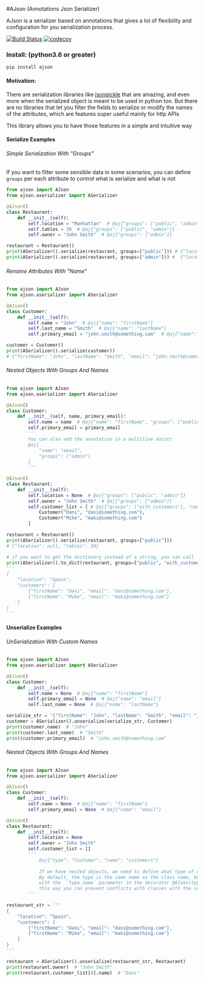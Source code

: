 #AJson (Annotations Json Serializer)

AJson is a serializer based on annotations that gives a lot of flexibility and configuration for you serialization process.

[![Build Status](https://travis-ci.org/JorgeGarciaIrazabal/ajson.svg?branch=master)](https://travis-ci.org/JorgeGarciaIrazabal/ajson)
[![codecov](https://codecov.io/gh/JorgeGarciaIrazabal/ajson/branch/master/graph/badge.svg)](https://codecov.io/gh/JorgeGarciaIrazabal/ajson)


### Install: (python3.6 or greater)

`pip install ajson`

#### Motivation:

There are serialization libraries like [jsonpickle](https://jsonpickle.github.io/) that are amazing, and even more when the serialized object is meant to be used in python too. 
But there are no libraries that let you filter the fields to serialize or modify the names of the attributes, which are features super useful mainly for http APIs

This library allows you to have those features in a simple and intuitive way

#### Serialize Examples

###### Simple Serialization With "Groups"
If you want to filter some sensible data in some scenarios, you can define `groups` per each attribute to control what is serialize and what is not

```python
from ajson import AJson
from ajson.aserializer import ASerializer

@AJson()
class Restaurant:
    def __init__(self):
        self.location = "Manhattan"  # @aj{"groups": ["public", "admin"]}
        self.tables = 30  # @aj{"groups": ["public", "admin"]}
        self.owner = "John Smith"  # @aj{"groups": ["admin"]}

restaurant = Restaurant()
print(ASerializer().serialize(restaurant, groups=["public"])) # {"location": "Manhattan", "tables": 30}
print(ASerializer().serialize(restaurant, groups=["admin"])) #  {"location": "Manhattan", "tables": 30, "owner": "John Smith"}
```

###### Rename Attributes With "Name"

```python
from ajson import AJson
from ajson.aserializer import ASerializer

@AJson()
class Customer:
    def __init__(self):
        self.name = "John"  # @aj{"name": "firstName"}
        self.last_name = "Smith"  # @aj{"name": "lastName"}
        self.primary_email = "john.smith@something.com"  # @aj{"name": "email"}

customer = Customer()
print(ASerializer().serialize(customer))
# {"firstName": "John", "lastName": "Smith", "email": "john.smith@something.com"}
```

###### Nested Objects With Groups And Names

```python
from ajson import AJson
from ajson.aserializer import ASerializer

@AJson()
class Customer:
    def __init__(self, name, primary_email):
        self.name = name  # @aj{"name": "firstName", "groups": ["public"]}
        self.primary_email = primary_email
        '''
        You can also add the annotation in a multiline docstr
        @aj{
            "name": "email",
            "groups": ["admin"]
        }
        '''

@AJson()
class Restaurant:
    def __init__(self):
        self.location = None  # @aj{"groups": ["public", "admin"]}
        self.owner = "John Smith"  # @aj{"groups": ["admin"]}
        self.customer_list = [ # @aj{"groups": ["with_customers"], "name": "customers"}
            Customer("Dani", "dani@something.com"),
            Customer("Mike", "maki@something.com")
        ]

restaurant = Restaurant()
print(ASerializer().serialize(restaurant, groups=["public"])) 
# {"location": null, "tables": 30}

# if you want to get the dictionary instead of a string, you can call `to_dict` instead of `serialize`
print(ASerializer().to_dict(restaurant, groups=["public", "with_customers"]))
'''
{
    "location": "Spain",
    "customers": [
        {"firstName": "Dani", "email": "dani@something.com"},
        {"firstName": "Mike", "email": "maki@something.com"}
    ]
}
'''
```


#### Unserialize Examples

###### UnSerialization With Custom Names
```python
from ajson import AJson
from ajson.aserializer import ASerializer

@AJson()
class Customer:
    def __init__(self):
        self.name = None  # @aj{"name": "firstName"}
        self.primary_email = None  # @aj{"name": "email"}
        self.last_name = None  # @aj{"name": "lastName"}

serialize_str = '{"firstName": "John", "lastName": "Smith", "email": "john.smith@something.com"}'
customer = ASerializer().unserialize(serialize_str, Customer)
print(customer.name)  # "John"
print(customer.last_name)  # "Smith"
print(customer.primary_email)  # "john.smith@something.com"
```

###### Nested Objects With Groups And Names

```python
from ajson import AJson
from ajson.aserializer import ASerializer

@AJson()
class Customer:
    def __init__(self):
        self.name = None  # @aj{"name": "firstName"}
        self.primary_email = None  # @aj{"name": "email"}

@AJson()
class Restaurant:
    def __init__(self):
        self.location = None
        self.owner = "John Smith"
        self.customer_list = []
        '''
            @aj{"type": "Customer", "name": "customers"}
            
            If we have nested objects, we need to define what type of object it is.
            By default, the type is the same name as the class name, but you can modify it
            with the  `type_name` parameter in the decorator @AJson(type_name="MyCustomer")
            this way you can prevent conflicts with classes with the same name.
        '''

restaurant_str = '''
{
    "location": "Spain",
    "customers": [
        {"firstName": "Dani", "email": "dani@something.com"},
        {"firstName": "Mike", "email": "maki@something.com"}
    ]
}
'''

restaurant = ASerializer().unserialize(restaurant_str, Restaurant)
print(restaurant.owner)  # "John Smith"
print(restaurant.customer_list[0].name)  # "Dani"
```

